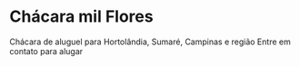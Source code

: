 # Chácara mil Flores

Chácara de aluguel para Hortolândia, Sumaré, Campinas e região
Entre em contato para alugar